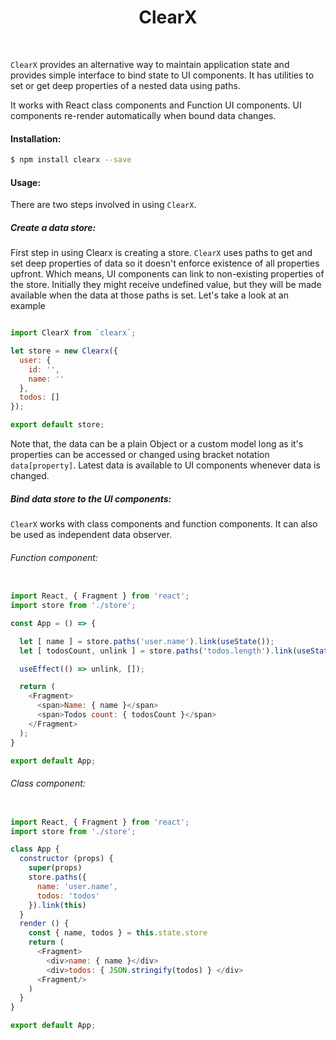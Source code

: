 <h1 align="center">ClearX</h1>
<br />

`ClearX` provides an alternative way to maintain application state and provides simple interface to bind state to UI components. It has utilities to set or get deep properties of a nested data using paths.

It works with React class components and Function UI components. UI components re-render automatically when bound data changes.

#### Installation:

```sh
$ npm install clearx --save
```

#### Usage:

There are two steps involved in using `ClearX`.

##### Create a data store:

First step in using Clearx is creating a store. `ClearX` uses paths to get and set deep properties of data so it doesn't enforce existence of all properties upfront. Which means, UI components can link to non-existing properties of the store. Initially they might receive undefined value, but they will be made available when the data at those paths is set. Let's take a look at an example

```javascript

import ClearX from `clearx`;

let store = new Clearx({
  user: {
    id: '',
    name: ''
  },
  todos: []
});

export default store;

```
Note that, the data can be a plain Object or a custom model long as it's properties can be accessed or changed using bracket notation  `data[property]`. Latest data is available to UI components whenever data is changed.

##### Bind data store to the UI components:

`ClearX` works with class components and function components. It can also be used as independent data observer.

###### Function component:

```javascript

import React, { Fragment } from 'react';
import store from './store';

const App = () => {

  let [ name ] = store.paths('user.name').link(useState());
  let [ todosCount, unlink ] = store.paths('todos.length').link(useState());

  useEffect(() => unlink, []);

  return (
    <Fragment>
      <span>Name: { name }</span>
      <span>Todos count: { todosCount }</span>
    </Fragment>
  );
}

export default App;

```

###### Class component:

```javascript

import React, { Fragment } from 'react';
import store from './store';

class App {
  constructor (props) {
    super(props)
    store.paths({
      name: 'user.name',
      todos: 'todos'
    }).link(this)
  }
  render () {
    const { name, todos } = this.state.store
    return (
      <Fragment>
        <div>name: { name }</div>
        <div>todos: { JSON.stringify(todos) } </div>
      <Fragment/>
    )
  }
}

export default App;

```
